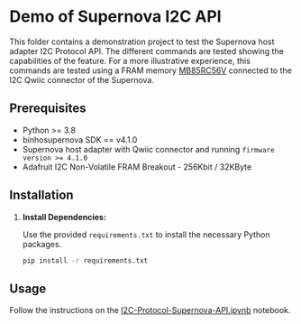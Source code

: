 # Demo of Supernova I2C API

This folder contains a demonstration project to test the Supernova host adapter I2C Protocol API. The different commands are tested showing the capabilities of the feature. For a more illustrative experience, this commands are tested using a FRAM memory [MB85RC56V](https://cdn-learn.adafruit.com/assets/assets/000/043/904/original/MB85RC256V-DS501-00017-3v0-E.pdf?1500009796) connected to the I2C Qwiic connector of the Supernova.

## Prerequisites

- Python >= 3.8
- binhosupernova SDK == v4.1.0
- Supernova host adapter with Qwiic connector and running `firmware version >= 4.1.0`
- Adafruit I2C Non-Volatile FRAM Breakout - 256Kbit / 32KByte

## Installation

1. **Install Dependencies:**

   Use the provided `requirements.txt` to install the necessary Python packages.

   ```bash
   pip install -r requirements.txt
   ```

## Usage

Follow the instructions on the [I2C-Protocol-Supernova-API.ipynb](I2C-Protocol-Supernova-API.ipynb) notebook.